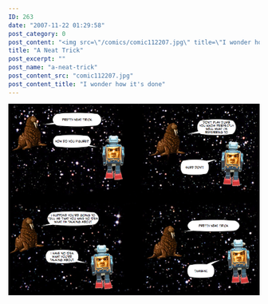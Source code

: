 ```yaml
---
ID: 263
date: "2007-11-22 01:29:58"
post_category: 0
post_content: "<img src=\"/comics/comic112207.jpg\" title=\"I wonder how it's done\" />"
title: "A Neat Trick"
post_excerpt: ""
post_name: "a-neat-trick"
post_content_src: "comic112207.jpg"
post_content_title: "I wonder how it's done"
---
```



[![I wonder how it's done](/comics-hi-res/comic112207.jpg)](/comics-hi-res/comic112207.jpg)

